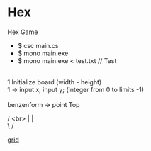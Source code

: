 # Hex
Hex Game


* $ csc main.cs
* $ mono main.exe
* $ mono main.exe < test.txt // Test 
<br>
1 Initialize board (width - height)<br>
1 -> input x, input y; (integer from 0 to limits -1)<br>

<br>
benzenform -> point Top<br>
 
 / \<br>
|   |<br>
 \ /<br>

<a href="https://catlikecoding.com/unity/tutorials/hex-map/part-1/">grid</a>


